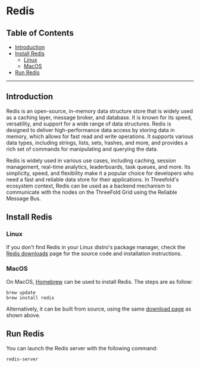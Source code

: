 <h1> Redis </h1>

<h2> Table of Contents </h2>

- [Introduction](#introduction)
- [Install Redis](#install-redis)
  - [Linux](#linux)
  - [MacOS](#macos)
- [Run Redis](#run-redis)

***

## Introduction

Redis is an open-source, in-memory data structure store that is widely used as a caching layer, message broker, and database. It is known for its speed, versatility, and support for a wide range of data structures. Redis is designed to deliver high-performance data access by storing data in memory, which allows for fast read and write operations. It supports various data types, including strings, lists, sets, hashes, and more, and provides a rich set of commands for manipulating and querying the data.

Redis is widely used in various use cases, including caching, session management, real-time analytics, leaderboards, task queues, and more. Its simplicity, speed, and flexibility make it a popular choice for developers who need a fast and reliable data store for their applications. In Threefold's ecosystem context, Redis can be used as a backend mechanism to communicate with the nodes on the ThreeFold Grid using the Reliable Message Bus.



## Install Redis

### Linux

If you don't find Redis in your Linux distro's package manager, check the [Redis downloads](https://redis.io/download) page for the source code and installation instructions.

### MacOS

On MacOS, [Homebrew](https://brew.sh/) can be used to install Redis. The steps are as follow:

```
brew update
brew install redis
```

Alternatively, it can be built from source, using the same [download page](https://redis.io/download/) as shown above.



## Run Redis

You can launch the Redis server with the following command:

```
redis-server
```